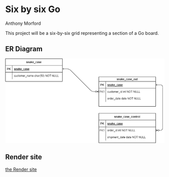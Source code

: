 # Six by six Go
Anthony Morford

This project will be a six-by-six grid representing a section of a Go board.
## ER Diagram
![ER-Diagram](/docs/snake_case.drawio.png)

## Render site
[the Render site](https://six-by-six-go.onrender.com)
